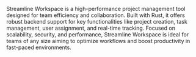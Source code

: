 Streamline Workspace is a high-performance project management tool designed for team efficiency and collaboration. Built with Rust, it offers robust backend support for key functionalities like project creation, task management, user assignment, and real-time tracking. Focused on scalability, security, and performance, Streamline Workspace is ideal for teams of any size aiming to optimize workflows and boost productivity in fast-paced environments.
